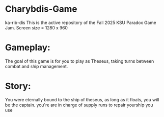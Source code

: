 # Charybdis-Game
ka-rib-dis
This is the active repository of the Fall 2025 KSU Paradox Game Jam.
Screen size = 1280 x 960
# Gameplay:
The goal of this game is for you to play as Theseus, taking turns between combat and ship management.

# Story:
You were eternally bound to the ship of theseus, as long as it floats, you will be the captain. you're are in charge of supply runs to repair yourship you use